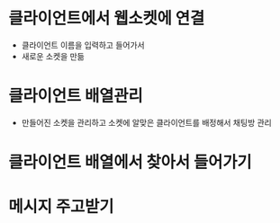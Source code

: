 # 클라이언트에서 웹소켓에 연결

- 클라이언트 이름을 입력하고 들어가서
- 새로운 소켓을 만듦

# 클라이언트 배열관리

- 만들어진 소켓을 관리하고 소켓에 알맞은 클라이언트를 배정해서
  채팅방 관리

# 클라이언트 배열에서 찾아서 들어가기

# 메시지 주고받기
